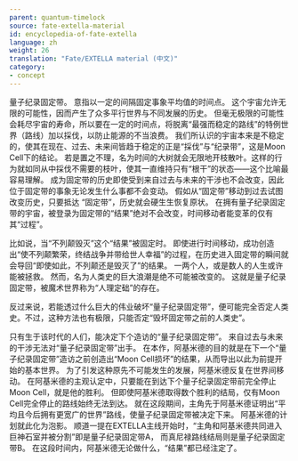 ```yaml
---
parent: quantum-timelock
source: fate-extella-material
id: encyclopedia-of-fate-extella
language: zh
weight: 26
translation: "Fate/EXTELLA material (中文)"
category:
- concept
---
```


量子纪录固定带。
意指以一定的间隔固定事象平均值的时间点。
这个宇宙允许无限的可能性，因而产生了众多平行世界与不同发展的历史。
但毫无极限的可能性会耗尽宇宙的寿命，所以要在一定的时间点，将脱离“最强而稳定的路线”的特例世界（路线）加以採伐，以防止能源的不当浪费。
我们所认识的宇宙本来是不稳定的，使其在现在、过去、未来间皆趋于稳定的正是“採伐”与“纪录带”，这是Moon Cell下的结论。
若是置之不理，名为时间的大树就会无限地开枝散叶。这样的行为就如同从中採伐不需要的枝叶，使其一直维持只有“根干”的状态——这个比喻最容易理解。
成为固定带的历史即使受到来自过去与未来的干涉也不会改变，因此位于固定带的事象无论发生什么事都不会变动。
假如从“固定带”移动到过去试图改变历史，只要抵达 “固定带”，历史就会硬生生恢复原状。
在拥有量子纪录固定带的宇宙，被登录为固定带的“结果”绝对不会改变，时间移动者能变革的仅有其“过程”。

比如说，当“不列颠毁灭”这个“结果”被固定时。
即使进行时间移动，成功创造出“使不列颠繁荣，终结战争并带给世人幸福”的过程，在历史进入固定带的瞬间就会导回“即使如此，不列颠还是毁灭了”的结果。
一两个人，或是数人的人生或许能被拯救。
然而，名为人类史的巨大浪潮是绝不可能被改变的。
这就是量子纪录固定带，被魔术世界称为“人理定础”的存在。

反过来说，若能透过什么巨大的伟业破坏“量子纪录固定带”，便可能完全否定人类史。不过，这种方法也有极限，只能否定“毁坏固定带之前的人类史”。

只有生于该时代的人们，能决定下个造访的“量子纪录固定带”。
来自过去与未来的干涉无法对“量子纪录固定带”出手。
在本作，阿基米德的目的就是在下一个“量子纪录固定带”造访之前创造出“Moon Cell损坏”的结果，从而导出以此为前提开始的基本世界。
为了引发这种原先不可能发生的发展，阿基米德反复在世界间移动。
在阿基米德的主观认定中，只要能在到达下个量子纪录固定带前完全停止Moon Cell，就是他的胜利。
但即使阿基米德取得数个胜利的结局，仅有Moon Cell完全停止的路线始终无法到达。
就在这段期间，主角先于阿基米德证明出“平均且今后拥有更宽广的世界”路线，使量子纪录固定带被决定下来。
阿基米德的计划就此化为泡影。
顺道一提在EXTELLA主线开始时，“主角和阿基米德共同进入巨神石室并被分割”即是量子纪录固定带A，
而真尼禄路线结局则是量子纪录固定带B。
在这段时间内，阿基米德无论做什么，“结果”都已经注定了。
